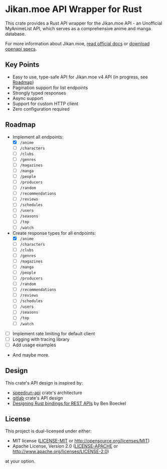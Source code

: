 # Jikan.moe API Wrapper for Rust

This crate provides a Rust API wrapper for the Jikan.moe API - an Unofficial MyAnimeList API, which serves as a comprehensive anime and manga database.

For more information about Jikan.moe, [read official docs](https://docs.api.jikan.moe/) or [download openapi specs](https://raw.githubusercontent.com/jikan-me/jikan-rest/master/storage/api-docs/api-docs.json).

## Key Points

- Easy to use, type-safe API for Jikan.moe v4 API (in progress, see [Roadmap](#roadmap))
- Pagination support for list endpoints
- Strongly typed responses
- Async support
- Support for custom HTTP client
- Zero configuration required

## Roadmap

* Implement all endpoints:
  - [x] `/anime`
  - [ ] `/characters`
  - [ ] `/clubs`
  - [ ] `/genres`
  - [ ] `/magazines`
  - [ ] `/manga`
  - [ ] `/people`
  - [ ] `/producers`
  - [ ] `/random`
  - [ ] `/recommendations`
  - [ ] `/reviews`
  - [ ] `/schedules`
  - [ ] `/users`
  - [ ] `/seasons`
  - [ ] `/top`
  - [ ] `/watch`
* Create response types for all endpoints:
  - [x] `/anime`
  - [ ] `/characters`
  - [ ] `/clubs`
  - [ ] `/genres`
  - [ ] `/magazines`
  - [ ] `/manga`
  - [ ] `/people`
  - [ ] `/producers`
  - [ ] `/random`
  - [ ] `/recommendations`
  - [ ] `/reviews`
  - [ ] `/schedules`
  - [ ] `/users`
  - [ ] `/seasons`
  - [ ] `/top`
  - [ ] `/watch`
* [ ] Implement rate limiting for default client
* [ ] Logging with tracing library
* [ ] Add usage examples
* And maybe more.

## Design

This crate's API design is inspired by:
- [speedrun-api](https://docs.rs/speedrun-api/) crate's architecture
- [gitlab](https://docs.rs/gitlab/) crate's API design
- [Designing Rust bindings for REST APIs](https://plume.benboeckel.net/~/JustAnotherBlog/designing-rust-bindings-for-rest-ap-is) by Ben Boeckel

## License

This project is dual-licensed under either:

* MIT license ([LICENSE-MIT](LICENSE-MIT) or http://opensource.org/licenses/MIT)
* Apache License, Version 2.0 ([LICENSE-APACHE](LICENSE-APACHE) or http://www.apache.org/licenses/LICENSE-2.0)

at your option.